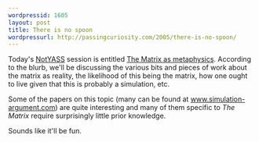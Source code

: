 ```yaml
---
wordpressid: 1605
layout: post
title: There is no spoon
wordpressurl: http://passingcuriosity.com/2005/there-is-no-spoon/
---
```

Today's <a href="http://users.rsise.anu.edu.au/%7Ejon/NotYASS.html">NotYASS</a> session is entitled <a href="http://users.rsise.anu.edu.au/%7Ejon/NotYASS7.html">The Matrix as metaphysics</a>. According to the blurb, we'll be discussing the various bits and pieces of work about the matrix as reality, the likelihood of this being the matrix, how one ought to live given that this is probably a simulation, etc.

Some of the papers on this topic (many can be found at <a href="http://www.simulation-argument.com/">www.simulation-argument.com</a>) are quite interesting and many of them specific to <span style="font-style: italic">The Matrix</span> require surprisingly little prior knowledge.

Sounds like it'll be fun.
